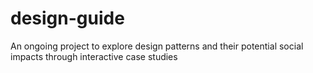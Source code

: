 # design-guide
An ongoing project to explore design patterns and their potential social impacts through interactive case studies
